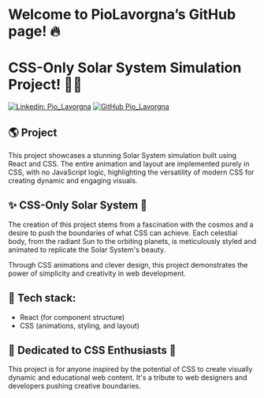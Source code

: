 
# Welcome to PioLavorgna’s GitHub page! 🔥
# CSS-Only Solar System Simulation Project! 🌌✨

[![Linkedin: Pio_Lavorgna](https://img.shields.io/badge/-Pio_Lavorgna-blue?style=flat-square&logo=Linkedin&logoColor=white&link=https://www.linkedin.com/in/piolavorgna/)](https://www.linkedin.com/in/piolavorgna/)
[![GitHub Pio_Lavorgna](https://img.shields.io/github/followers/PioLavorgna?label=follow&style=social)](https://github.com/PioLavorgna)

## 🌎 Project
This project showcases a stunning Solar System simulation built using React and CSS. The entire animation and layout are implemented purely in CSS, with no JavaScript logic, highlighting the versatility of modern CSS for creating dynamic and engaging visuals.

## ✨ CSS-Only Solar System 🌌

The creation of this project stems from a fascination with the cosmos and a desire to push the boundaries of what CSS can achieve. Each celestial body, from the radiant Sun to the orbiting planets, is meticulously styled and animated to replicate the Solar System's beauty.

Through CSS animations and clever design, this project demonstrates the power of simplicity and creativity in web development.

## 🔧 Tech stack:
- React (for component structure)
- CSS (animations, styling, and layout)

## 💚 Dedicated to CSS Enthusiasts 🚀

This project is for anyone inspired by the potential of CSS to create visually dynamic and educational web content. It's a tribute to web designers and developers pushing creative boundaries.
